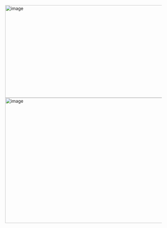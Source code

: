 <img width="549" height="297" alt="image" src="https://github.com/user-attachments/assets/34dde97f-2f31-409a-99e1-bfd173078d75" />
<img width="786" height="402" alt="image" src="https://github.com/user-attachments/assets/f9cbd7e0-a8fd-4e51-b6f2-59b7ac36598c" />
